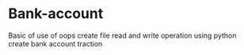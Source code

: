 # Bank-account
Basic of use of oops create file read and write operation using python create bank account traction
